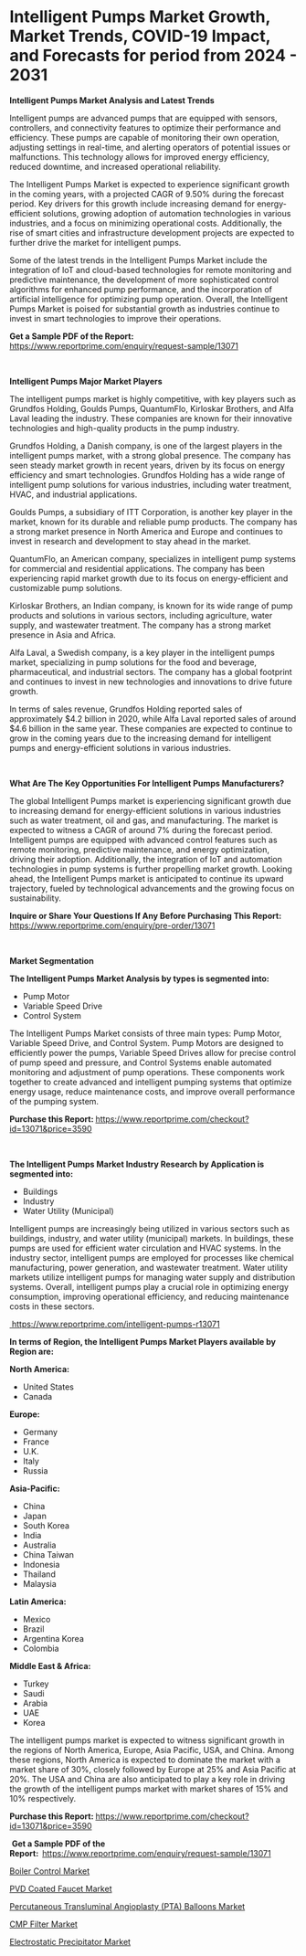 <p><h1>Intelligent Pumps Market Growth, Market Trends, COVID-19 Impact, and Forecasts for period from 2024 - 2031</h1></p><p><strong>Intelligent Pumps Market Analysis and Latest Trends</strong></p>
<p><p>Intelligent pumps are advanced pumps that are equipped with sensors, controllers, and connectivity features to optimize their performance and efficiency. These pumps are capable of monitoring their own operation, adjusting settings in real-time, and alerting operators of potential issues or malfunctions. This technology allows for improved energy efficiency, reduced downtime, and increased operational reliability.</p><p>The Intelligent Pumps Market is expected to experience significant growth in the coming years, with a projected CAGR of 9.50% during the forecast period. Key drivers for this growth include increasing demand for energy-efficient solutions, growing adoption of automation technologies in various industries, and a focus on minimizing operational costs. Additionally, the rise of smart cities and infrastructure development projects are expected to further drive the market for intelligent pumps.</p><p>Some of the latest trends in the Intelligent Pumps Market include the integration of IoT and cloud-based technologies for remote monitoring and predictive maintenance, the development of more sophisticated control algorithms for enhanced pump performance, and the incorporation of artificial intelligence for optimizing pump operation. Overall, the Intelligent Pumps Market is poised for substantial growth as industries continue to invest in smart technologies to improve their operations.</p></p>
<p><strong>Get a Sample PDF of the Report:&nbsp;</strong> <a href="https://www.reportprime.com/enquiry/request-sample/13071">https://www.reportprime.com/enquiry/request-sample/13071</a></p>
<p>&nbsp;</p>
<p><strong>Intelligent Pumps Major Market Players</strong></p>
<p><p>The intelligent pumps market is highly competitive, with key players such as Grundfos Holding, Goulds Pumps, QuantumFlo, Kirloskar Brothers, and Alfa Laval leading the industry. These companies are known for their innovative technologies and high-quality products in the pump industry.</p><p>Grundfos Holding, a Danish company, is one of the largest players in the intelligent pumps market, with a strong global presence. The company has seen steady market growth in recent years, driven by its focus on energy efficiency and smart technologies. Grundfos Holding has a wide range of intelligent pump solutions for various industries, including water treatment, HVAC, and industrial applications.</p><p>Goulds Pumps, a subsidiary of ITT Corporation, is another key player in the market, known for its durable and reliable pump products. The company has a strong market presence in North America and Europe and continues to invest in research and development to stay ahead in the market.</p><p>QuantumFlo, an American company, specializes in intelligent pump systems for commercial and residential applications. The company has been experiencing rapid market growth due to its focus on energy-efficient and customizable pump solutions.</p><p>Kirloskar Brothers, an Indian company, is known for its wide range of pump products and solutions in various sectors, including agriculture, water supply, and wastewater treatment. The company has a strong market presence in Asia and Africa.</p><p>Alfa Laval, a Swedish company, is a key player in the intelligent pumps market, specializing in pump solutions for the food and beverage, pharmaceutical, and industrial sectors. The company has a global footprint and continues to invest in new technologies and innovations to drive future growth.</p><p>In terms of sales revenue, Grundfos Holding reported sales of approximately $4.2 billion in 2020, while Alfa Laval reported sales of around $4.6 billion in the same year. These companies are expected to continue to grow in the coming years due to the increasing demand for intelligent pumps and energy-efficient solutions in various industries.</p></p>
<p>&nbsp;</p>
<p><strong>What Are The Key Opportunities For Intelligent Pumps Manufacturers?</strong></p>
<p><p>The global Intelligent Pumps market is experiencing significant growth due to increasing demand for energy-efficient solutions in various industries such as water treatment, oil and gas, and manufacturing. The market is expected to witness a CAGR of around 7% during the forecast period. Intelligent pumps are equipped with advanced control features such as remote monitoring, predictive maintenance, and energy optimization, driving their adoption. Additionally, the integration of IoT and automation technologies in pump systems is further propelling market growth. Looking ahead, the Intelligent Pumps market is anticipated to continue its upward trajectory, fueled by technological advancements and the growing focus on sustainability.</p></p>
<p><strong>Inquire or Share Your Questions If Any Before Purchasing This Report:</strong> <a href="https://www.reportprime.com/enquiry/pre-order/13071">https://www.reportprime.com/enquiry/pre-order/13071</a></p>
<p>&nbsp;</p>
<p><strong>Market Segmentation</strong></p>
<p><strong>The Intelligent Pumps Market Analysis by types is segmented into:</strong></p>
<p><ul><li>Pump Motor</li><li>Variable Speed Drive</li><li>Control System</li></ul></p>
<p><p>The Intelligent Pumps Market consists of three main types: Pump Motor, Variable Speed Drive, and Control System. Pump Motors are designed to efficiently power the pumps, Variable Speed Drives allow for precise control of pump speed and pressure, and Control Systems enable automated monitoring and adjustment of pump operations. These components work together to create advanced and intelligent pumping systems that optimize energy usage, reduce maintenance costs, and improve overall performance of the pumping system.</p></p>
<p><strong>Purchase this Report:&nbsp;</strong><a href="https://www.reportprime.com/checkout?id=13071&price=3590">https://www.reportprime.com/checkout?id=13071&price=3590</a></p>
<p>&nbsp;</p>
<p><strong>The Intelligent Pumps Market Industry Research by Application is segmented into:</strong></p>
<p><ul><li>Buildings</li><li>Industry</li><li>Water Utility (Municipal)</li></ul></p>
<p><p>Intelligent pumps are increasingly being utilized in various sectors such as buildings, industry, and water utility (municipal) markets. In buildings, these pumps are used for efficient water circulation and HVAC systems. In the industry sector, intelligent pumps are employed for processes like chemical manufacturing, power generation, and wastewater treatment. Water utility markets utilize intelligent pumps for managing water supply and distribution systems. Overall, intelligent pumps play a crucial role in optimizing energy consumption, improving operational efficiency, and reducing maintenance costs in these sectors.</p></p>
<p><a href="https://www.reportprime.com/intelligent-pumps-r13071">&nbsp;https://www.reportprime.com/intelligent-pumps-r13071</a></p>
<p><strong>In terms of Region, the Intelligent Pumps Market Players available by Region are:</strong></p>
<p>
    <p> <strong> North America: </strong>
        <ul>
            <li>United States</li>
            <li>Canada</li>
        </ul>
        </p> 
    <p> <strong> Europe: </strong>
        <ul>
            <li>Germany</li>
            <li>France</li>
            <li>U.K.</li>
            <li>Italy</li>
            <li>Russia</li>
        </ul>
        </p> 
    <p> <strong> Asia-Pacific: </strong>
        <ul>
            <li>China</li>
            <li>Japan</li>
            <li>South Korea</li>
            <li>India</li>
            <li>Australia</li>
            <li>China Taiwan</li>
            <li>Indonesia</li>
            <li>Thailand</li>
            <li>Malaysia</li>
        </ul>
        </p> 
    <p> <strong> Latin America: </strong>
        <ul>
            <li>Mexico</li>
            <li>Brazil</li>
            <li>Argentina Korea</li>
            <li>Colombia</li>
        </ul>
        </p> 
    <p> <strong> Middle East & Africa: </strong>
        <ul>
            <li>Turkey</li>
            <li>Saudi</li>
            <li>Arabia</li>
            <li>UAE</li>
            <li>Korea</li>
        </ul>
    </p>
    </p>
<p><p>The intelligent pumps market is expected to witness significant growth in the regions of North America, Europe, Asia Pacific, USA, and China. Among these regions, North America is expected to dominate the market with a market share of 30%, closely followed by Europe at 25% and Asia Pacific at 20%. The USA and China are also anticipated to play a key role in driving the growth of the intelligent pumps market with market shares of 15% and 10% respectively.</p></p>
<p><strong>Purchase this Report: </strong><a href="https://www.reportprime.com/checkout?id=13071&price=3590">https://www.reportprime.com/checkout?id=13071&price=3590</a></p>
<p>&nbsp;<strong>Get a Sample PDF of the Report:&nbsp;&nbsp;</strong><a href="https://www.reportprime.com/enquiry/request-sample/13071">https://www.reportprime.com/enquiry/request-sample/13071</a></p>
<p><strong></strong></p>
<p><p><a href="https://github.com/brendafegmorris532/Market-Research-Report-List-2/blob/main/boiler-control-market.md">Boiler Control Market</a></p><p><a href="https://issuu.com/reportprime-2/docs/pvd-coated-faucet-market-size-2030._233675751ce4d2">PVD Coated Faucet Market</a></p><p><a href="https://medium.com/@nathalelly87957/percutaneous-transluminal-angioplasty-pta-balloons-market-a-global-and-regional-analysis-focus-ad474de27554">Percutaneous Transluminal Angioplasty (PTA) Balloons Market</a></p><p><a href="https://www.linkedin.com/pulse/cmp-filter-market-size-share-analysis-growth-trends-forecasts-vl8sc?trackingId=z%2FNhwjehSh2dE944huq%2B1w%3D%3D">CMP Filter Market</a></p><p><a href="https://github.com/LarryPearsongXXfvf/Market-Research-Report-List-1/blob/main/electrostatic-precipitator-market.md">Electrostatic Precipitator Market</a></p></p>